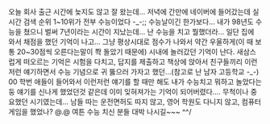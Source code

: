 오늘 회사 출근 시간에 늦지도 않고 잘 왔는데... 저녁에 간만에 네이버에 들어갔는데 실시간 검색 순위 1~10위가 전부 수능이었다 -\_-;; 수능날이긴 한가보다...
내가 98년도 수능을 쳤으니 벌써 7년이라는 시간이 지났는데... 난 수능을 치고 뭘했더라... 일단 집에 와서 채점을 했던 기억이 나고... 그냥 평상시대로 점수가 나와서 약간 우울하게(이 때 보통 20~30점씩 오른다는말이 쫙 돌았기 때문에) 시내에 놀러갔던 기억이 난다.
새삼스럽게 떠오르는 기억은 시험을 다치고, 답지를 제출하고 책상에 앉아서 친구들끼리 이런저런 얘기하면서 수능 기념으로 귀 뚫으러 가자고 했던...(참고로 난 남자 고등학교 -\_-)
00 학번 애들이 들어와서 이런저런 얘기를 할 때만 해도 내가 수능치고 뭐하고 놀았다는 둥 얘기를 신나게 했었던것 같은데 이미 잊혀져가는 기억이 되어버렸다.... 무척이나 중요했던 시기였는데... 남들 따는 운전면허도 따지 않고, 영어 학원도 다니지 않고, 컴퓨터 게임을 했었나? @.@
여튼 수능 치신 분들 대박 나시길~~~ ^^/
